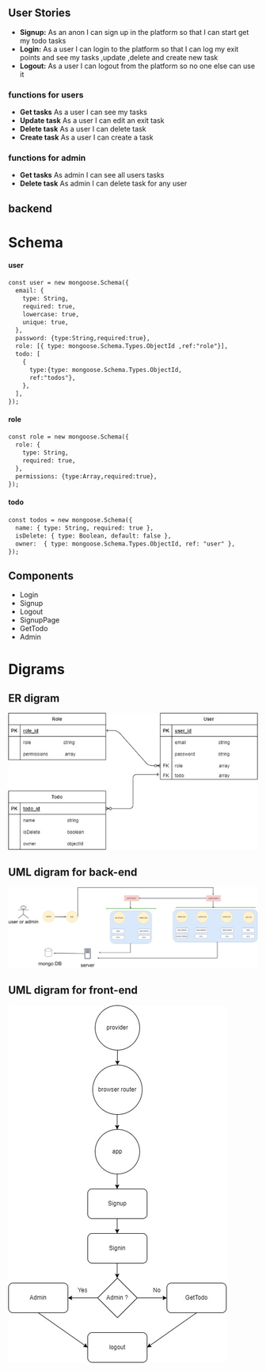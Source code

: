## User Stories

- **Signup:** As an anon I can sign up in the platform so that I can start get my todo tasks
- **Login:** As a user I can login to the platform so that I can log my exit points and see my tasks ,update ,delete and create new task
- **Logout:** As a user I can logout from the platform so no one else can use it
### functions for users
- **Get tasks** As a user I can see my tasks
- **Update task** As a user I can edit an exit task
- **Delete task** As a user I can delete task 
- **Create task** As a user I can create a task 
### functions for admin
- **Get tasks** As admin I can see all users tasks
- **Delete task** As admin I can delete task for any user

## backend 
# Schema
#### user
```
const user = new mongoose.Schema({
  email: {
    type: String,
    required: true,
    lowercase: true,
    unique: true,
  },
  password: {type:String,required:true},
  role: [{ type: mongoose.Schema.Types.ObjectId ,ref:"role"}],
  todo: [
    {
      type:{type: mongoose.Schema.Types.ObjectId,
      ref:"todos"},
    },
  ],
});
```
#### role
``` 
const role = new mongoose.Schema({
  role: {
    type: String,
    required: true,
  },
  permissions: {type:Array,required:true},
});
```
#### todo
```
const todos = new mongoose.Schema({
  name: { type: String, required: true },
  isDelete: { type: Boolean, default: false },
  owner:  { type: mongoose.Schema.Types.ObjectId, ref: "user" },
});
```
## Components

- Login
- Signup
- Logout
- SignupPage
- GetTodo
- Admin

# Digrams
## ER digram
![alt text](./ERTodo.jpg)
## UML digram for back-end
![alt text](./umlBackTodo.jpg)
## UML digram for front-end
![alt text](./umlFrontTodo.jpg)

